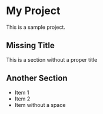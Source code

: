# My Project

This is a sample project.

## Missing Title
This is a section without a proper title

## Another Section

* Item 1
* Item 2
* Item without a space
